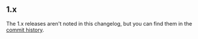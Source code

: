 ## 1.x

The 1.x releases aren't noted in this changelog, but you can find them in the [commit history](https://github.com/gnowland/eslint-plugin-react-hooks-unreliable-deps/commits/main).
